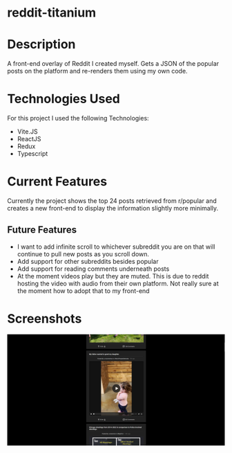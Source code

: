 # reddit-titanium
# Description
A front-end overlay of Reddit I created myself. Gets a JSON of the popular posts on the platform and re-renders them using my own code.

# Technologies Used
For this project I used the following Technologies:
- Vite.JS
- ReactJS
- Redux
- Typescript

# Current Features
Currently the project shows the top 24 posts retrieved from r/popular and creates a new front-end to display the information slightly more minimally.

## Future Features
- I want to add infinite scroll to whichever subreddit you are on that will continue to pull new posts as you scroll down.
- Add support for other subreddits besides popular
- Add support for reading comments underneath posts
- At the moment videos play but they are muted. This is due to reddit hosting the video with audio from their own platform. Not really sure at the moment how to adopt that to my front-end

# Screenshots
![Preview](https://github.com/Dbevan770/reddit-titanium/blob/main/reddit_titanium_preview.png)
